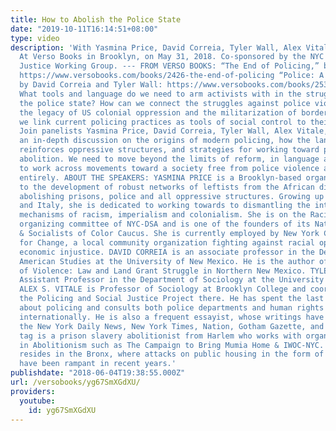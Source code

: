 ```yaml
---
title: How to Abolish the Police State
date: "2019-10-11T16:14:51+08:00"
type: video
description: 'With Yasmina Price, David Correia, Tyler Wall, Alex Vitale, and tag.
  At Verso Books in Brooklyn, on May 31, 2018. Co-sponsored by the NYC DSA Racial
  Justice Working Group. --- FROM VERSO BOOKS: “The End of Policing,” by Alex S. Vitale:
  https://www.versobooks.com/books/2426-the-end-of-policing “Police: A Field Guide,”
  by David Correia and Tyler Wall: https://www.versobooks.com/books/2530-police ---
  What tools and language do we need to arm activists with in the struggle to dismantle
  the police state? How can we connect the struggles against police violence with
  the legacy of US colonial oppression and the militarization of borders? How can
  we link current policing practices as tools of social control to their racist origins?
  Join panelists Yasmina Price, David Correia, Tyler Wall, Alex Vitale, and tag for
  an in-depth discussion on the origins of modern policing, how the language of policing
  reinforces oppressive structures, and strategies for working toward police and prison
  abolition. We need to move beyond the limits of reform, in language and policy,
  to work across movements toward a society free from police violence and from police
  entirely. ABOUT THE SPEAKERS: YASMINA PRICE is a Brooklyn-based organizer committed
  to the development of robust networks of leftists from the African diaspora and
  abolishing prisons, police and all oppressive structures. Growing up in Niger, France,
  and Italy, she is dedicated to working towards to dismantling the international
  mechanisms of racism, imperialism and colonialism. She is on the Racial Justice
  organizing committee of NYC-DSA and is one of the founders of its National Afro-Socialist
  & Socialists of Color Caucus. She is currently employed by New York Communities
  for Change, a local community organization fighting against racial oppression and
  economic injustice. DAVID CORREIA is an associate professor in the Department of
  American Studies at the University of New Mexico. He is the author of Properties
  of Violence: Law and Land Grant Struggle in Northern New Mexico. TYLER WALL is an
  Assistant Professor in the Department of Sociology at the University of Tennessee.
  ALEX S. VITALE is Professor of Sociology at Brooklyn College and coordinator of
  the Policing and Social Justice Project there. He has spent the last 25 years writing
  about policing and consults both police departments and human rights organizations
  internationally. He is also a frequent essayist, whose writings have appeared in
  the New York Daily News, New York Times, Nation, Gotham Gazette, and New Inquiry.
  tag is a prison slavery abolitionist from Harlem who works with organizations engaged
  in Abolitionism such as The Campaign to Bring Mumia Home & IWOC-NYC. He currently
  resides in the Bronx, where attacks on public housing in the form of "gang raids"
  have been rampant in recent years.'
publishdate: "2018-06-04T19:38:55.000Z"
url: /versobooks/yg67SmXGdXU/
providers:
  youtube:
    id: yg67SmXGdXU
---
```

